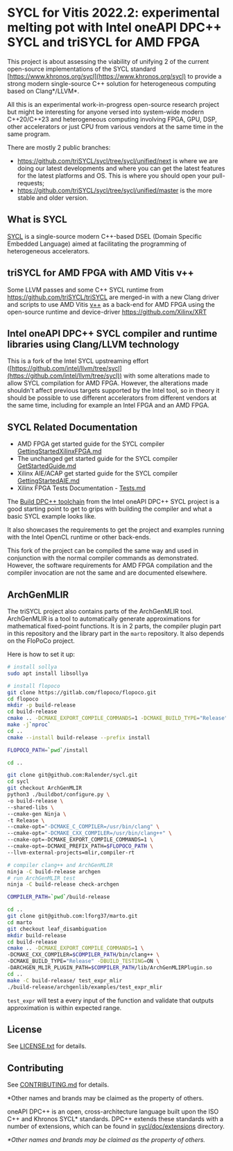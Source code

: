 # SYCL for Vitis 2022.2: experimental melting pot with Intel oneAPI DPC++ SYCL and triSYCL for AMD FPGA

This project is about assessing the viability of unifying 2 of the
current open-source implementations of the SYCL standard
[https://www.khronos.org/sycl](https://www.khronos.org/sycl) to
provide a strong modern single-source C++ solution for heterogeneous
computing based on Clang*/LLVM*.

All this is an experimental work-in-progress open-source research
project but might be interesting for anyone versed into system-wide
modern C++20/C++23 and heterogeneous computing involving FPGA, GPU, DSP,
other accelerators or just CPU from various vendors at the same time
in the same program.

There are mostly 2 public branches:

- https://github.com/triSYCL/sycl/tree/sycl/unified/next is where we
  are doing our latest developments and where you can get the latest
  features for the latest platforms and OS. This is where you should
  open your pull-requests;
- https://github.com/triSYCL/sycl/tree/sycl/unified/master is the more
  stable and older version.


## What is SYCL

[SYCL](https://www.khronos.org/sycl/) is a single-source
modern C++-based DSEL (Domain Specific Embedded Language) aimed at
facilitating the programming of heterogeneous accelerators.

## triSYCL for AMD FPGA with AMD Vitis v++

Some LLVM passes and some C++ SYCL runtime from
https://github.com/triSYCL/triSYCL are merged-in with a new Clang
driver and scripts to use AMD Vitis
[v++](https://docs.xilinx.com/r/en-US/ug1393-vitis-application-acceleration/Vitis-Compiler-Command)
as a back-end for AMD FPGA using the open-source runtime and
device-driver https://github.com/Xilinx/XRT

## Intel oneAPI DPC++ SYCL compiler and runtime libraries using Clang/LLVM technology

This is a fork of the Intel SYCL upstreaming effort
([https://github.com/intel/llvm/tree/sycl](https://github.com/intel/llvm/tree/sycl))
with some alterations made to allow SYCL compilation for AMD
FPGA. However, the alterations made shouldn't affect previous targets
supported by the Intel tool, so in theory it should be possible to use
different accelerators from different vendors at the same time,
including for example an Intel FPGA and an AMD FPGA.

## SYCL Related Documentation

- AMD FPGA get started guide for the SYCL compiler
  [GettingStartedXilinxFPGA.md](sycl/doc/GettingStartedXilinxFPGA.md)
- The unchanged get started guide for the SYCL compiler
  [GetStartedGuide.md](sycl/doc/GetStartedGuide.md)
- Xilinx AIE/ACAP get started guide for the SYCL compiler
  [GettingStartedAIE.md](sycl/doc/GettingStartedAIE.md)
- Xilinx FPGA Tests Documentation - [Tests.md](sycl/doc/Tests.md)

The [Build DPC++ toolchain](sycl/doc/GetStartedGuide.md#build-dpc-toolchain) from the
Intel oneAPI DPC++ SYCL project is a good starting point to get to
grips with building the compiler and what a basic SYCL example looks
like.

It also showcases the requirements to get the project and examples
running with the Intel OpenCL runtime or other back-ends.

This fork of the project can be compiled the same way and used in
conjunction with the normal compiler commands as demonstrated.
However, the software requirements for AMD FPGA compilation and
the compiler invocation are not the same and are documented elsewhere.

## ArchGenMLIR

The triSYCL project also contains parts of the ArchGenMLIR tool. ArchGenMLIR is a tool 
to automatically generate approximations for mathematical fixed-point functions.
It is in 2 parts, the compiler plugin part in this repository and the library part in the `marto` repository.
It also depends on the FloPoCo project.

Here is how to set it up:
```bash
# install sollya
sudo apt install libsollya

# install flopoco
git clone https://gitlab.com/flopoco/flopoco.git
cd flopoco
mkdir -p build-release
cd build-release
cmake .. -DCMAKE_EXPORT_COMPILE_COMMANDS=1 -DCMAKE_BUILD_TYPE="Release"
make -j`nproc`
cd ..
cmake --install build-release --prefix install

FLOPOCO_PATH=`pwd`/install

cd ..

git clone git@github.com:Ralender/sycl.git
cd sycl
git checkout ArchGenMLIR
python3 ./buildbot/configure.py \
-o build-release \
--shared-libs \
--cmake-gen Ninja \
-t Release \
--cmake-opt="-DCMAKE_C_COMPILER=/usr/bin/clang" \
--cmake-opt="-DCMAKE_CXX_COMPILER=/usr/bin/clang++" \
--cmake-opt=-DCMAKE_EXPORT_COMPILE_COMMANDS=1 \
--cmake-opt=-DCMAKE_PREFIX_PATH=$FLOPOCO_PATH \
--llvm-external-projects=mlir,compiler-rt

# compiler clang++ and ArchGenMLIR
ninja -C build-release archgen
# run ArchGenMLIR test
ninja -C build-release check-archgen

COMPILER_PATH=`pwd`/build-release

cd ..
git clone git@github.com:lforg37/marto.git
cd marto
git checkout leaf_disambiguation
mkdir build-release
cd build-release
cmake .. -DCMAKE_EXPORT_COMPILE_COMMANDS=1 \
-DCMAKE_CXX_COMPILER=$COMPILER_PATH/bin/clang++ \
-DCMAKE_BUILD_TYPE="Release" -DBUILD_TESTING=ON \
-DARCHGEN_MLIR_PLUGIN_PATH=$COMPILER_PATH/lib/ArchGenMLIRPlugin.so
cd ..
make -C build-release/ test_expr_mlir
./build-release/archgenlib/examples/test_expr_mlir
```

`test_expr` will test a every input of the function and validate that outputs approximation is within expected range.

## License
See [LICENSE.txt](llvm/LICENSE.TXT) for details.

## Contributing

See [CONTRIBUTING.md](CONTRIBUTING.md) for details.

*Other names and brands may be claimed as the property of others.

oneAPI DPC++ is an open, cross-architecture language built upon the ISO C++ and Khronos
SYCL\* standards. DPC++ extends these standards with a number of extensions,
which can be found in [sycl/doc/extensions](sycl/doc/extensions) directory.

*\*Other names and brands may be claimed as the property of others.*
